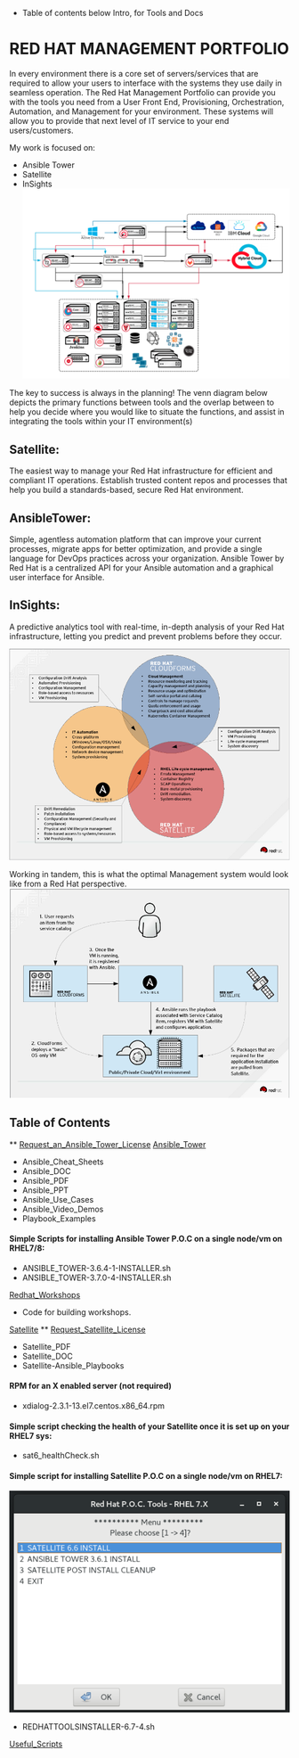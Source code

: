 * Table of contents below Intro, for Tools and Docs

# RED HAT MANAGEMENT PORTFOLIO
In every environment there is a core set of servers/services that are required to allow your users to interface with the systems they use daily in seamless operation. The Red Hat Management Portfolio can provide you with the tools you need from a User Front End, Provisioning, Orchestration, Automation, and Management for your environment. These systems will allow you to provide that next level of IT service to your end users/customers. 

My work is focused on: 
* Ansible Tower
* Satellite
* InSights
![Red_Hat_Management](./Red_Hat_Management.png)

The key to success is always in the planning! The venn diagram below depicts the primary functions between tools and the overlap between to help you decide where you would like to situate the functions, and assist in integrating the tools within your IT environment(s) 
## Satellite: 
The easiest way to manage your Red Hat infrastructure for efficient and compliant IT operations. Establish trusted content repos and processes that help you build a standards-based, secure Red Hat environment. 
## AnsibleTower: 
Simple, agentless automation platform that can improve your current processes, migrate apps for better optimization, and provide a single language for DevOps practices across your organization. Ansible Tower by Red Hat is a centralized API for your Ansible automation and a graphical user interface for Ansible.
## InSights: 
A predictive analytics tool with real-time, in-depth analysis of your Red Hat infrastructure, letting you predict and prevent problems before they occur.

![Portfolio_Overlap](./RedHat_Management_Portfolio.png)

Working in tandem, this is what the optimal Management system would look like from a Red Hat perspective.
![E2E_Management_Portfolio](./E2E_RedHat_Management_Portfolio.png)

## Table of Contents
 ** [Request_an_Ansible_Tower_License](https://www.redhat.com/en/technologies/management/ansible/try-it?extIdCarryOver=true&sc_cid=701f2000001OH6uAAG)
[Ansible_Tower](./Ansible_Tower)
 * Ansible_Cheat_Sheets
 * Ansible_DOC
 * Ansible_PDF
 * Ansible_PPT
 * Ansible_Use_Cases
 * Ansible_Video_Demos
 * Playbook_Examples
#### Simple Scripts for installing Ansible Tower P.O.C on a single node/vm on RHEL7/8:

 * ANSIBLE_TOWER-3.6.4-1-INSTALLER.sh
 * ANSIBLE_TOWER-3.7.0-4-INSTALLER.sh
  
[Redhat_Workshops](./Redhat_Workshops)
 * Code for building workshops.

[Satellite](./Satellite)
 ** [Request_Satellite_License](https://www.redhat.com/en/technologies/management/smart-management)
 * Satellite_PDF
 * Satellite_DOC
 * Satellite-Ansible_Playbooks
#### RPM for an X enabled server (not required) 
 * xdialog-2.3.1-13.el7.centos.x86_64.rpm
#### Simple script checking the health of your Satellite once it is set up on your RHEL7 sys:
 * sat6_healthCheck.sh
#### Simple script for installing Satellite P.O.C on a single node/vm on RHEL7:

![REDHATTOOLSINSTALLER](./Satellite/PNG/REDHATTOOLSINSTALLER-6.7.png)

 * REDHATTOOLSINSTALLER-6.7-4.sh
  
[Useful_Scripts](./Useful_Scripts)

